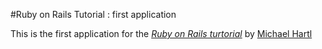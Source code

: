 #Ruby on Rails Tutorial : first application

This is the first application for the 
[*Ruby on Rails turtorial*](http://railstutorial.org/)
by [Michael Hartl](http://michaelhartl.com/)